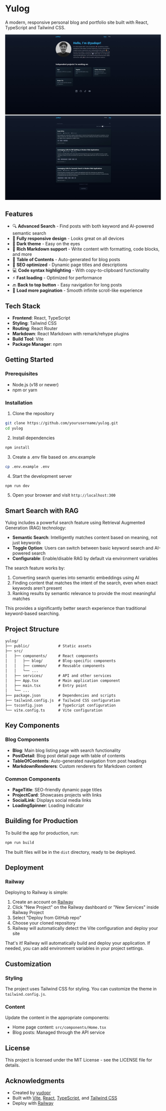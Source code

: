 # Yulog

A modern, responsive personal blog and portfolio site built with React, TypeScript and Tailwind CSS.

<!-- Note: Add a screenshot of your site here -->
![Yulog Screenshot](Screenshot_8-3-2025_211332.jpeg)
![Yulog Screenshot](Screenshot_8-3-2025_211340.jpeg)

## Features

- 🔍 **Advanced Search** - Find posts with both keyword and AI-powered semantic search
- 📱 **Fully responsive design** - Looks great on all devices
- 🎨 **Dark theme** - Easy on the eyes
- 📝 **Rich Markdown support** - Write content with formatting, code blocks, and more
- 📑 **Table of Contents** - Auto-generated for blog posts
- 🔗 **SEO optimized** - Dynamic page titles and descriptions
- 💻 **Code syntax highlighting** - With copy-to-clipboard functionality
- ⚡ **Fast loading** - Optimized for performance
- 🔙 **Back to top button** - Easy navigation for long posts
- 🔄 **Load more pagination** - Smooth infinite scroll-like experience

## Tech Stack

- **Frontend**: React, TypeScript
- **Styling**: Tailwind CSS
- **Routing**: React Router
- **Markdown**: React Markdown with remark/rehype plugins
- **Build Tool**: Vite
- **Package Manager**: npm

## Getting Started

### Prerequisites

- Node.js (v18 or newer)
- npm or yarn

### Installation

1. Clone the repository
```bash
git clone https://github.com/yourusername/yulog.git
cd yulog
```

2. Install dependencies
```bash
npm install
```

3. Create a .env file based on .env.example
```bash
cp .env.example .env
```

4. Start the development server
```bash
npm run dev
```

5. Open your browser and visit `http://localhost:300`

## Smart Search with RAG

Yulog includes a powerful search feature using Retrieval Augmented Generation (RAG) technology:

- **Semantic Search**: Intelligently matches content based on meaning, not just keywords
- **Toggle Option**: Users can switch between basic keyword search and AI-powered search
- **Configurable**: Enable/disable RAG by default via environment variables

The search feature works by:
1. Converting search queries into semantic embeddings using AI
2. Finding content that matches the intent of the search, even when exact keywords aren't present
3. Ranking results by semantic relevance to provide the most meaningful matches

This provides a significantly better search experience than traditional keyword-based searching.

## Project Structure

```
yulog/
├── public/             # Static assets
├── src/
│   ├── components/     # React components
│   │   ├── blog/       # Blog-specific components
│   │   ├── common/     # Reusable components
│   │   └── ...
│   ├── services/       # API and other services
│   ├── App.tsx         # Main application component
│   ├── main.tsx        # Entry point
│   └── ...
├── package.json        # Dependencies and scripts
├── tailwind.config.js  # Tailwind CSS configuration
├── tsconfig.json       # TypeScript configuration
└── vite.config.ts      # Vite configuration
```

## Key Components

### Blog Components

- **Blog**: Main blog listing page with search functionality
- **PostDetail**: Blog post detail page with table of contents
- **TableOfContents**: Auto-generated navigation from post headings
- **MarkdownRenderers**: Custom renderers for Markdown content

### Common Components

- **PageTitle**: SEO-friendly dynamic page titles
- **ProjectCard**: Showcases projects with links
- **SocialLink**: Displays social media links
- **LoadingSpinner**: Loading indicator

## Building for Production

To build the app for production, run:

```bash
npm run build
```

The built files will be in the `dist` directory, ready to be deployed.

## Deployment

### Railway

Deploying to Railway is simple:

1. Create an account on [Railway](https://railway.app)
2. Click "New Project" on the Railway dashboard or "New Services" inside Railway Project
3. Select "Deploy from GitHub repo"
4. Choose your cloned repository
5. Railway will automatically detect the Vite configuration and deploy your site

That's it! Railway will automatically build and deploy your application. If needed, you can add environment variables in your project settings.

## Customization

### Styling

The project uses Tailwind CSS for styling. You can customize the theme in `tailwind.config.js`.

### Content

Update the content in the appropriate components:

- Home page content: `src/components/Home.tsx`
- Blog posts: Managed through the API service

## License

This project is licensed under the MIT License - see the LICENSE file for details.

## Acknowledgments
- Created by [yudopr](https://github.com/yudopr11)
- Built with [Vite](https://vitejs.dev/), [React](https://reactjs.org/), [TypeScript](https://www.typescriptlang.org/), and [Tailwind CSS](https://tailwindcss.com/)
- Deploy with [Railway](https://railway.app)
